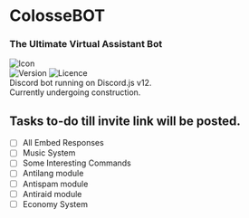 # ColosseBOT
### The Ultimate Virtual Assistant Bot
![Icon](https://i.imgur.com/5vwdUAO.png)\
![Version](https://img.shields.io/badge/version-0.01-yellow)
![Licence](https://img.shields.io/badge/license-MIT-lightgrey)\
Discord bot running on Discord.js v12.\
Currently undergoing construction.

## Tasks to-do till invite link will be posted.
- [ ] All Embed Responses
- [ ] Music System
- [ ] Some Interesting Commands
- [ ] Antilang module
- [ ] Antispam module
- [ ] Antiraid module
- [ ] Economy System
